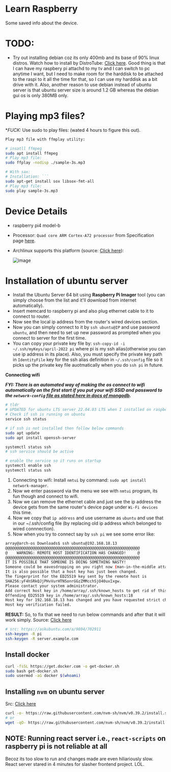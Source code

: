 # Learn Raspberry

Some saved info about the device.

# TODO:

- Try out installing debian coz its only 400mb and its base of 90% linux distros. Watch how to install by DistroTube: [Click here](https://youtu.be/-pnLU66ZFFA). Good thing is that I can have my raspbery pi attachd to my tv and I can switch to pc anytime I want, but I need to make room for the harddisk to be attached to the raspi to it all the time for that, so I can use my harddisk as a bit drive with it. Also, another reason to use debian instead of ubuntu server is that ubuntu server size is around 1.2 GB whereas the debian gui os is only 380MB only.

# Playing mp3 files?

**FUCK:* Use sudo to play files: (wated 4 hours to figure this out).

```bash
Play mp3 file with ffmplay utility:

# insatll ffmpeg
sudo apt install ffmpeg
# Play mp3 file:
sudo ffplay -nodisp ./sample-3s.mp3

# With sax:
# Installation: ```
sudo apt-get install sox libsox-fmt-all
# Play mp3 file:
sudo play sample-3s.mp3
```

# Device Details

- raspberry pi4 model-b
- Processor: `Quad core ARM Cortex-A72 processor` from Specification page [here](https://www.raspberrypi.com/products/raspberry-pi-4-model-b/specifications/).
- Archlinux supports this platform (source: [Click here](https://archlinuxarm.org/platforms/armv8)): 

  ![image](https://user-images.githubusercontent.com/31458531/202855580-b86bff0f-1ad3-4317-b70a-ddedf5840c73.png)

# Installation of ubuntu server

- Install the Ubuntu Server 64 bit using **Raspberry Pi Imager** tool (you can simply choose from the list and it'll download from internet automatically).
- Insert memcard to raspberry pi and also plug ethernet cable to it to connect to router.
- Now see the local ip address from the router's wired devices section.
- Now you can simply connect to it by `ssh ubuntu@IP` and use password `ubuntu`, and then need to set up new password as prompted when you connect to server for the first time.
- You can copy your private key file by: `ssh-copy-id -i ~/.ssh/myKeys/april-2022 pi` where pi is my ssh alias(otherwise you can use ip address in its place). Also, you must specify the private key path in `IdentityFile` key for the ssh alias definition in `~/.ssh/config` file so it picks up the private key file auotmatically when you do `ssh pi` in future.

**Connecting wifi**

***FYI: There is an automated way of making the os connect to wifi automatically on the first start if you put your wifi SSID and password to the `network-config` [file as stated here in docs of mongodb](https://www.mongodb.com/developer/products/mongodb/mongodb-on-raspberry-pi/).***

```bash
# tldr
# UPDATED for ubuntu LTS server 22.04.03 LTS when I installed on raspberry pi on 19 Jan, 2024
# Check if ssh is running on ubuntu
service ssh status

# if ssh is not installed then follow below commands
sudo apt update
sudo apt install openssh-server

systemctl status ssh
# ssh service should be active

# enable the service so it runs on startup
systemctl enable ssh
systemctl status ssh
```

1. Connecting to wifi: Install `nmtui` by command: `sudo apt install network-manager`.
2. Now we enter password via the menu we see with `nmtui` program, its fun though and connect to wifi.
3. Now we can remove the ethernet cable and just see the ip address the device gets from the same router's device page under `Wi-Fi devices` this time.
4. Now we copy that `ip address` and use username as `ubuntu` and use that in our ~/.ssh/config file (by replacing old ip address which belonged to wired connnection).
5. Now when you try to connect say by `ssh pi` we see some error like:

```bash
array@arch-os Downloads$ ssh ubuntu@192.168.18.13
@@@@@@@@@@@@@@@@@@@@@@@@@@@@@@@@@@@@@@@@@@@@@@@@@@@@@@@@@@@
@    WARNING: REMOTE HOST IDENTIFICATION HAS CHANGED!     @
@@@@@@@@@@@@@@@@@@@@@@@@@@@@@@@@@@@@@@@@@@@@@@@@@@@@@@@@@@@
IT IS POSSIBLE THAT SOMEONE IS DOING SOMETHING NASTY!
Someone could be eavesdropping on you right now (man-in-the-middle attack)!
It is also possible that a host key has just been changed.
The fingerprint for the ED25519 key sent by the remote host is
SHA256:yF4hSRkQJjPHvVurHTNSonrGGzZMMcchSjO40uxIxgw.
Please contact your system administrator.
Add correct host key in /home/array/.ssh/known_hosts to get rid of this message.
Offending ED25519 key in /home/array/.ssh/known_hosts:18
Host key for 192.168.18.13 has changed and you have requested strict checking.
Host key verification failed.
```

**RESULT:** So, to fix that we need to run below commands and after that it will work simply. Source: [Click here](https://stackoverflow.com/a/23150466/10012446)

```bash
# src: https://askubuntu.com/a/9804/702911
ssh-keygen -R pi
ssh-keygen -R server.example.com
```


## Install docker

```bash
curl -fsSL https://get.docker.com -o get-docker.sh
sudo bash get-docker.sh
sudo usermod -aG docker $(whoami)
```

## Installing `nvm` on ubuntu server

Src: [Click here](https://github.com/nvm-sh/nvm#installing-and-updating)

```bash
curl -o- https://raw.githubusercontent.com/nvm-sh/nvm/v0.39.2/install.sh | bash
# or
wget -qO- https://raw.githubusercontent.com/nvm-sh/nvm/v0.39.2/install.sh | bash
```

## NOTE: Running react server i.e., `react-scripts` on raspberry pi is not reliable at all

Becoz its too slow to run and changes made are even hiliariously slow. React server stared in 4 minutes for slasher frontend project. LOL.
